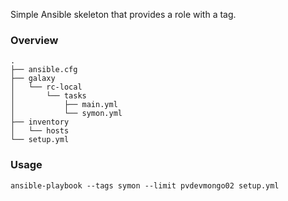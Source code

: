 Simple Ansible skeleton that provides a role with a tag.

### Overview

~~~
.
├── ansible.cfg
├── galaxy
│   └── rc-local
│       └── tasks
│           ├── main.yml
│           └── symon.yml
├── inventory
│   └── hosts
└── setup.yml
~~~

### Usage

```ansible-playbook --tags symon --limit pvdevmongo02 setup.yml```
